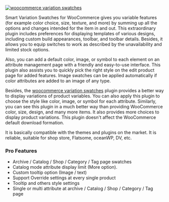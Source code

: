 <a href="https://athemeart.com/downloads/smart-variation-swatches-woocommerce-pro/" target="_blank"><img src="https://athemeart.com/wp-content/uploads/edd/2020/07/banner-772x250-1.png" alt="woocommerce variation swatches"></a>
<p>
Smart Variation Swatches for WooCommerce gives you variable features (for example color choice, size, texture, and more) by summing up all the options and changes intended for the item in and out. This extraordinary plugin includes preferences for displaying templates of various designs, including custom build appearances, toolbar, and toolbar details. Besides, it allows you to equip switches to work as described by the unavailability and limited stock options.</p>

Also, you can add a default color, image, or symbol to each element on an attribute management page with a friendly and easy-to-use interface. This plugin also assists you to quickly pick the right style on the edit product page for added features. Image swatches can be applied automatically if color attributes are added to an image of any type.

Besides, the <a href="https://athemeart.com/downloads/smart-variation-swatches-woocommerce-pro/" target="_blank" >woocommerce variation swatches</a> plugin provides a better way to display variations of product variables. You can also apply this plugin to choose the style like color, image, or symbol for each attribute. Similarly, you can see this plugin in a much better way than providing WooCommerce color, size, design, and many more items. It also provides more choices to display product variations. This plugin doesn't affect the WooCommerce default download formation.



It is basically compatible with the themes and plugins on the market. It is reliable, suitable for shop store, Flatsome, oceanWP, DV, etc.

<h3>Pro Features</h3>
<ul>
<li> Archive / Catalog / Shop / Category / Tag page swatches</li>
<li> Catalog mode attribute display limit (More option).</li>
<li> Custom tooltip option (Image / text)</li>
<li>  Support Override settings at every single product</li>
<li> Tooltip and others style settings</li>
<li>  Single or multi attribute at archive / Catalog / Shop / Category / Tag page</li>
</ul>
